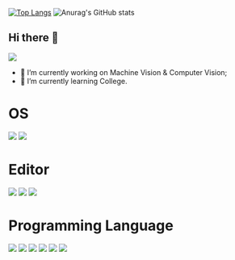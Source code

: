 [![Top Langs](https://github-readme-stats.vercel.app/api/top-langs/?username=QinfendeDD&layout=compact)](https://github.com/aQinfendeDD/github-readme-stats)
![Anurag's GitHub stats](https://github-readme-stats.vercel.app/api?username=QinfendeDD&show_icons=true&theme=dracula)

## Hi there 👋
![](https://visitor-badge.glitch.me/badge?page_id=QinfendeDD.readme)
- 🔭 I’m currently working on Machine Vision & Computer Vision;
- 🌱 I’m currently learning College.
# OS
[![](https://img.shields.io/badge/OS-Arch%20Linux-33aadd?style=flat-square&logo=arch-linux&logoColor=ffffff)](https://www.archlinux.org/)
[![](https://img.shields.io/badge/OS-%20Ubuntu-33aadd?style=flat-square&logo=Ubuntu&logoColor=ffffff)](https://www.archlinux.org/)

# Editor
[![](https://img.shields.io/badge/Pycharm-f5010c?style=flat-square&logo=Pycharm&logoColor=ffffff)](https://www.apple.com/)
[![](https://img.shields.io/badge/IntelliJ-f5010c?style=flat-square&logo=IntelliJ&logoColor=ffffff)](https://www.apple.com/)
[![](https://img.shields.io/badge/QT-f5010c?style=flat-square&logo=QT&logoColor=ffffff)](https://www.apple.com/)

# Programming Language
[![](https://img.shields.io/badge/-Java-007396?style=flat-square&logo=java&logoColor=ffffff)](https://reactjs.org/)
[![](https://img.shields.io/badge/-Python-007396?style=flat-square&logo=Python&logoColor=ffffff)](https://reactjs.org/)
[![](https://img.shields.io/badge/-GO-007396?style=flat-square&logo=GO&logoColor=ffffff)](https://reactjs.org/)
[![](https://img.shields.io/badge/-JavaScript-007396?style=flat-square&logo=JavaScript&logoColor=ffffff)](https://reactjs.org/)
[![](https://img.shields.io/badge/-R-007396?style=flat-square&logo=R&logoColor=ffffff)](https://reactjs.org/)
[![](https://img.shields.io/badge/-C++-007396?style=flat-square&logo=C&logoColor=ffffff)](https://reactjs.org/)
